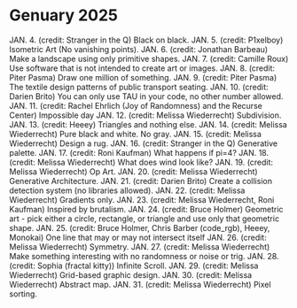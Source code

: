 # Genuary 2025

JAN. 4. (credit: Stranger in the Q) Black on black.
JAN. 5. (credit: P1xelboy) Isometric Art (No vanishing points).
JAN. 6. (credit: Jonathan Barbeau) Make a landscape using only primitive shapes.
JAN. 7. (credit: Camille Roux) Use software that is not intended to create art or images.
JAN. 8. (credit: Piter Pasma) Draw one million of something.
JAN. 9. (credit: Piter Pasma) The textile design patterns of public transport seating.
JAN. 10. (credit: Darien Brito) You can only use TAU in your code, no other number allowed.
JAN. 11. (credit: Rachel Ehrlich (Joy of Randomness) and the Recurse Center) Impossible day
JAN. 12. (credit: Melissa Wiederrecht) Subdivision.
JAN. 13. (credit: Heeey) Triangles and nothing else.
JAN. 14. (credit: Melissa Wiederrecht) Pure black and white. No gray.
JAN. 15. (credit: Melissa Wiederrecht) Design a rug.
JAN. 16. (credit: Stranger in the Q) Generative palette.
JAN. 17. (credit: Roni Kaufman) What happens if pi=4?
JAN. 18. (credit: Melissa Wiederrecht) What does wind look like?
JAN. 19. (credit: Melissa Wiederrecht) Op Art.
JAN. 20. (credit: Melissa Wiederrecht) Generative Architecture.
JAN. 21. (credit: Darien Brito) Create a collision detection system (no libraries allowed).
JAN. 22. (credit: Melissa Wiederrecht) Gradients only.
JAN. 23. (credit: Melissa Wiederrecht, Roni Kaufman) Inspired by brutalism.
JAN. 24. (credit: Bruce Holmer) Geometric art - pick either a circle, rectangle, or triangle and use only that geometric shape.
JAN. 25. (credit: Bruce Holmer, Chris Barber (code_rgb), Heeey, Monokai) One line that may or may not intersect itself
JAN. 26. (credit: Melissa Wiederrecht) Symmetry.
JAN. 27. (credit: Melissa Wiederrecht) Make something interesting with no randomness or noise or trig.
JAN. 28. (credit: Sophia (fractal kitty)) Infinite Scroll.
JAN. 29. (credit: Melissa Wiederrecht) Grid-based graphic design.
JAN. 30. (credit: Melissa Wiederrecht) Abstract map.
JAN. 31. (credit: Melissa Wiederrecht) Pixel sorting.
